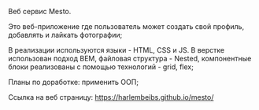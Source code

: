 Веб сервис Mesto.

Это веб-приложение где пользователь может создать свой профиль, добавлять и лайкать фотографии;

В реализации используются языки - HTML, CSS и JS. В верстке использован подход BEM, файловая структура - Nested, компонентные блоки реализованы с помощью технологий - grid, flex;

Планы по доработке: применить ООП;

Ссылка на веб страницу: https://harlembeibs.github.io/mesto/
